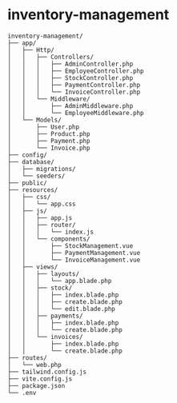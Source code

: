 # inventory-management
    inventory-management/
    ├── app/
    │   ├── Http/
    │   │   ├── Controllers/
    │   │   │   ├── AdminController.php
    │   │   │   ├── EmployeeController.php
    │   │   │   ├── StockController.php
    │   │   │   ├── PaymentController.php
    │   │   │   └── InvoiceController.php
    │   │   └── Middleware/
    │   │       ├── AdminMiddleware.php
    │   │       └── EmployeeMiddleware.php
    │   └── Models/
    │       ├── User.php
    │       ├── Product.php
    │       ├── Payment.php
    │       └── Invoice.php
    ├── config/
    ├── database/
    │   ├── migrations/
    │   └── seeders/
    ├── public/
    ├── resources/
    │   ├── css/
    │   │   └── app.css
    │   ├── js/
    │   │   ├── app.js
    │   │   ├── router/
    │   │   │   └── index.js
    │   │   └── components/
    │   │       ├── StockManagement.vue
    │   │       ├── PaymentManagement.vue
    │   │       └── InvoiceManagement.vue
    │   ├── views/
    │   │   ├── layouts/
    │   │   │   └── app.blade.php
    │   │   ├── stock/
    │   │   │   ├── index.blade.php
    │   │   │   ├── create.blade.php
    │   │   │   └── edit.blade.php
    │   │   ├── payments/
    │   │   │   ├── index.blade.php
    │   │   │   └── create.blade.php
    │   │   └── invoices/
    │   │       ├── index.blade.php
    │   │       └── create.blade.php
    ├── routes/
    │   └── web.php
    ├── tailwind.config.js
    ├── vite.config.js
    ├── package.json
    └── .env
